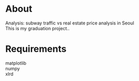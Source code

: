 # About
Analysis: subway traffic vs real estate price analysis in Seoul  
This is my graduation project..  

# Requirements
matplotlib  
numpy  
xlrd  

